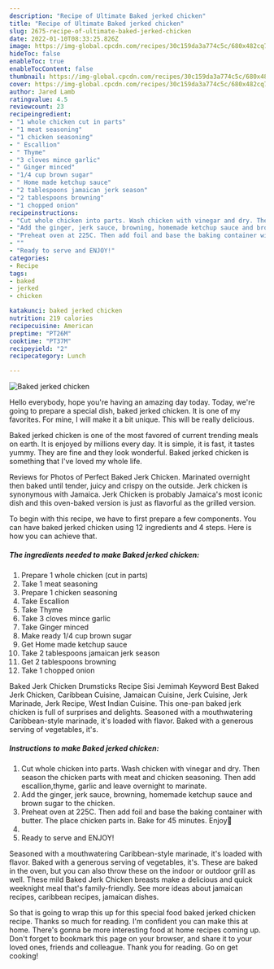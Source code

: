 ```yaml
---
description: "Recipe of Ultimate Baked jerked chicken"
title: "Recipe of Ultimate Baked jerked chicken"
slug: 2675-recipe-of-ultimate-baked-jerked-chicken
date: 2022-01-10T08:33:25.826Z
image: https://img-global.cpcdn.com/recipes/30c159da3a774c5c/680x482cq70/baked-jerked-chicken-recipe-main-photo.jpg
hideToc: false
enableToc: true
enableTocContent: false
thumbnail: https://img-global.cpcdn.com/recipes/30c159da3a774c5c/680x482cq70/baked-jerked-chicken-recipe-main-photo.jpg
cover: https://img-global.cpcdn.com/recipes/30c159da3a774c5c/680x482cq70/baked-jerked-chicken-recipe-main-photo.jpg
author: Jared Lamb
ratingvalue: 4.5
reviewcount: 23
recipeingredient:
- "1 whole chicken cut in parts"
- "1 meat seasoning"
- "1 chicken seasoning"
- " Escallion"
- " Thyme"
- "3 cloves mince garlic"
- " Ginger minced"
- "1/4 cup brown sugar"
- " Home made ketchup sauce"
- "2 tablespoons jamaican jerk season"
- "2 tablespoons browning"
- "1 chopped onion"
recipeinstructions:
- "Cut whole chicken into parts. Wash chicken with vinegar and dry. Then season the chicken parts with meat and chicken seasoning. Then add escallion,thyme, garlic and leave overnight to marinate."
- "Add the ginger, jerk sauce, browning, homemade ketchup sauce and brown sugar to the chicken."
- "Preheat oven at 225C. Then add foil and base the baking container with butter. The place chicken parts in. Bake for 45 minutes. Enjoy🙂"
- ""
- "Ready to serve and ENJOY!"
categories:
- Recipe
tags:
- baked
- jerked
- chicken

katakunci: baked jerked chicken 
nutrition: 219 calories
recipecuisine: American
preptime: "PT26M"
cooktime: "PT37M"
recipeyield: "2"
recipecategory: Lunch

---
```



![Baked jerked chicken](https://img-global.cpcdn.com/recipes/30c159da3a774c5c/680x482cq70/baked-jerked-chicken-recipe-main-photo.jpg)

Hello everybody, hope you're having an amazing day today. Today, we're going to prepare a special dish, baked jerked chicken. It is one of my favorites. For mine, I will make it a bit unique. This will be really delicious.

Baked jerked chicken is one of the most favored of current trending meals on earth. It is enjoyed by millions every day. It is simple, it is fast, it tastes yummy. They are fine and they look wonderful. Baked jerked chicken is something that I've loved my whole life.

Reviews for Photos of Perfect Baked Jerk Chicken. Marinated overnight then baked until tender, juicy and crispy on the outside. Jerk chicken is synonymous with Jamaica. Jerk Chicken is probably Jamaica&#39;s most iconic dish and this oven-baked version is just as flavorful as the grilled version.


To begin with this recipe, we have to first prepare a few components. You can have baked jerked chicken using 12 ingredients and 4 steps. Here is how you can achieve that.

<!--inarticleads1-->

##### The ingredients needed to make Baked jerked chicken:

1. Prepare 1 whole chicken (cut in parts)
1. Take 1 meat seasoning
1. Prepare 1 chicken seasoning
1. Take  Escallion
1. Take  Thyme
1. Take 3 cloves mince garlic
1. Take  Ginger minced
1. Make ready 1/4 cup brown sugar
1. Get  Home made ketchup sauce
1. Take 2 tablespoons jamaican jerk season
1. Get 2 tablespoons browning
1. Take 1 chopped onion


Baked Jerk Chicken Drumsticks Recipe Sisi Jemimah Keyword Best Baked Jerk Chicken, Caribbean Cuisine, Jamaican Cuisine, Jerk Cuisine, Jerk Marinade, Jerk Recipe, West Indian Cuisine. This one-pan baked jerk chicken is full of surprises and delights. Seasoned with a mouthwatering Caribbean-style marinade, it&#39;s loaded with flavor. Baked with a generous serving of vegetables, it&#39;s. 

<!--inarticleads2-->

##### Instructions to make Baked jerked chicken:

1. Cut whole chicken into parts. Wash chicken with vinegar and dry. Then season the chicken parts with meat and chicken seasoning. Then add escallion,thyme, garlic and leave overnight to marinate.
1. Add the ginger, jerk sauce, browning, homemade ketchup sauce and brown sugar to the chicken.
1. Preheat oven at 225C. Then add foil and base the baking container with butter. The place chicken parts in. Bake for 45 minutes. Enjoy🙂
1. 
1. Ready to serve and ENJOY!

Seasoned with a mouthwatering Caribbean-style marinade, it&#39;s loaded with flavor. Baked with a generous serving of vegetables, it&#39;s. These are baked in the oven, but you can also throw these on the indoor or outdoor grill as well. These mild Baked Jerk Chicken breasts make a delicious and quick weeknight meal that&#39;s family-friendly. See more ideas about jamaican recipes, caribbean recipes, jamaican dishes. 

So that is going to wrap this up for this special food baked jerked chicken recipe. Thanks so much for reading. I'm confident you can make this at home. There's gonna be more interesting food at home recipes coming up. Don't forget to bookmark this page on your browser, and share it to your loved ones, friends and colleague. Thank you for reading. Go on get cooking!
